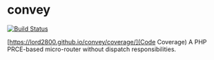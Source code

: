 convey
======

[![Build Status](https://travis-ci.org/lord2800/convey.png?branch=master)](https://travis-ci.org/lord2800/convey)

[https://lord2800.github.io/convey/coverage/](Code Coverage)
A PHP PRCE-based micro-router without dispatch responsibilities.
